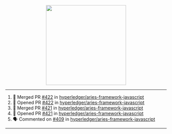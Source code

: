 <p align="center">
<img src="https://user-images.githubusercontent.com/61358536/126118557-75ac74a7-4655-4289-9a8d-e536322b7423.png" height="250" width="250"/>
</p>

---

<!--START_SECTION:activity-->
1. 🎉 Merged PR [#422](https://github.com/hyperledger/aries-framework-javascript/pull/422) in [hyperledger/aries-framework-javascript](https://github.com/hyperledger/aries-framework-javascript)
2. 💪 Opened PR [#422](https://github.com/hyperledger/aries-framework-javascript/pull/422) in [hyperledger/aries-framework-javascript](https://github.com/hyperledger/aries-framework-javascript)
3. 🎉 Merged PR [#421](https://github.com/hyperledger/aries-framework-javascript/pull/421) in [hyperledger/aries-framework-javascript](https://github.com/hyperledger/aries-framework-javascript)
4. 💪 Opened PR [#421](https://github.com/hyperledger/aries-framework-javascript/pull/421) in [hyperledger/aries-framework-javascript](https://github.com/hyperledger/aries-framework-javascript)
5. 🗣 Commented on [#409](https://github.com/hyperledger/aries-framework-javascript/issues/409) in [hyperledger/aries-framework-javascript](https://github.com/hyperledger/aries-framework-javascript)
<!--END_SECTION:activity-->

---
